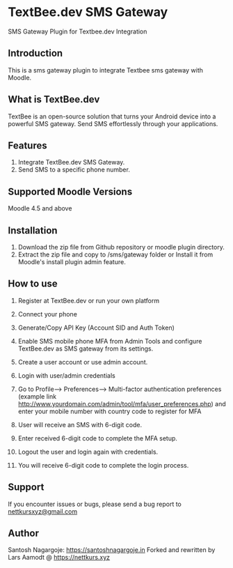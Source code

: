 # TextBee.dev SMS Gateway
SMS Gateway Plugin for Textbee.dev Integration

## Introduction
This is a sms gateway plugin to integrate Textbee sms gateway with Moodle.

## What is TextBee.dev
TextBee is an open-source solution that turns your Android device into a powerful SMS gateway. Send SMS effortlessly through your applications.

## Features
1. Integrate TextBee.dev SMS Gateway.
2. Send SMS to a specific phone number.

## Supported Moodle Versions
Moodle 4.5 and above

## Installation
1. Download the zip file from Github repository or moodle plugin directory.
2. Extract the zip file and copy to /sms/gateway folder or Install it from Moodle's install plugin admin feature.

## How to use

1. Register at TextBee.dev or run your own platform
2. Connect your phone
3. Generate/Copy API Key (Account SID and Auth Token)

5. Enable SMS mobile phone MFA from Admin Tools and configure TextBee.dev as SMS gateway from its settings.
6. Create a user account or use admin account.
7. Login with user/admin credentials
8. Go to Profile--> Preferences--> Multi-factor authentication preferences (example link http://www.yourdomain.com/admin/tool/mfa/user_preferences.php) and enter your mobile number with country code to register for MFA 
9. User will receive an SMS with 6-digit code.
10. Enter received 6-digit code to complete the MFA setup.
11. Logout the user and login again with credentials.
12. You will receive 6-digit code to complete the login process.

## Support
If you encounter issues or bugs, please send a bug report to nettkursxyz@gmail.com

## Author
Santosh Nagargoje: https://santoshnagargoje.in
Forked and rewritten by Lars Aamodt @ https://nettkurs.xyz

